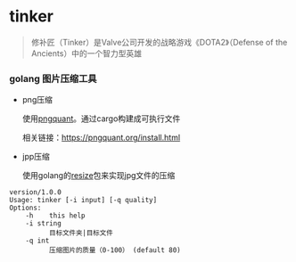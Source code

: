 # tinker
> 修补匠（Tinker）是Valve公司开发的战略游戏《DOTA2》（Defense of the Ancients）中的一个智力型英雄
### golang 图片压缩工具
- png压缩

    使用[pngquant](https://github.com/kornelski/pngquant)。通过cargo构建成可执行文件
    
    相关链接：https://pngquant.org/install.html
- jpp压缩

    使用golang的[resize](https://github.com/nfnt/resize)包来实现jpg文件的压缩

```bazaar
version/1.0.0
Usage: tinker [-i input] [-q quality]
Options:
    -h    this help
    -i string
          目标文件夹|目标文件
    -q int
          压缩图片的质量（0-100） (default 80)


``` 




